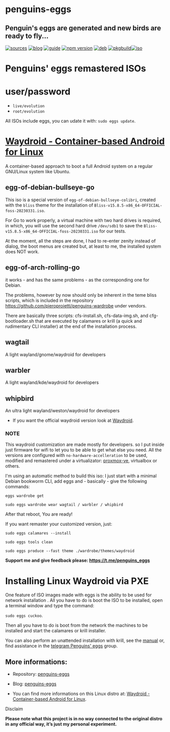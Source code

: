 penguins-eggs
=============

## Penguin&#39;s eggs are generated and new birds are ready to fly...
[![sources](https://img.shields.io/badge/github-sources-cyan)](https://github.com/pieroproietti/penguins-eggs)
[![blog](https://img.shields.io/badge/blog-penguin's%20eggs-cyan)](https://penguins-eggs.net)
[![guide](https://img.shields.io/badge/guide-penguin's%20eggs-cyan)](https://penguins-eggs.net/docs/Tutorial/eggs-users-guide)
[![npm version](https://img.shields.io/npm/v/penguins-eggs.svg)](https://npmjs.org/package/penguins-eggs)
[![deb](https://img.shields.io/badge/deb-packages-blue)](https://sourceforge.net/projects/penguins-eggs/files/DEBS)
[![pkgbuild](https://img.shields.io/badge/pkgbuild-packages-blue)](https://sourceforge.net/projects/penguins-eggs/files/PKGBUILD)[![iso](https://img.shields.io/badge/iso-images-cyan)](https://sourceforge.net/projects/penguins-eggs/files/ISOS)


# Penguins' eggs remastered ISOs

# user/password
* ```live/evolution```
* ```root/evolution```

All ISOs include eggs, you can udate it with: ```sudo eggs update```.

# [Waydroid - Container-based Android for Linux](https://waydro.id/)

A container-based approach to boot a full Android system on a regular GNU/Linux system like Ubuntu.

## **egg-of-debian-bullseye-go**

This iso is a special version of `egg-of-debian-bullseye-colibri`, created with the `bliss` theme for the installation of `Bliss-v15.8.5-x86_64-OFFICIAL-foss-20230331.iso`.

For Go to work properly, a virtual machine with two hard drives is required, in which, you will use the second hard drive `/dev/sdb1` to save the `Bliss-v15.8.5-x86_64-OFFICIAL-foss-20230331.iso` for our tests.

At the moment, all the steps are done, I had to re-enter zenity instead of dialog, the boot menus are created but, at least to me, the installed system does NOT work.

## **egg-of-arch-rolling-go**

it works - and has the same problems - as the corresponding one for Debian.

The problems, however by now should only be inherent in the teme bliss scripts, which is included in the repository https://github.com/pieroproietti/penguins-wardrobe under vendors.

There are basically three scripts: cfs-install.sh, cfs-data-img.sh, and cfg-bootloader.sh that are executed by calamares or krill (a quick and rudimentary CLI installer) at the end of the installation process.

##  **wagtail**
A light wayland/gnome/waydroid for developers

##  **warbler**
A light wayland/kde/waydroid for developers

##  **whipbird**
An ultra light wayland/weston/waydroid for developers


* If you want the official waydroid version look at [Waydroid](https://waydro.id/#wdlinux). 

### NOTE

This waydroid customization are made mostly for developers. so I put inside just firmware for wifi to let you to be able to get what else you need. All the versions are configured with ``no-hardware-accelleration`` to be used, modified and remastered under a virtualizator: [proxmox-ve](https://www.proxmox.com/en/proxmox-ve), virtualbox or others.

I'm using an automatic method to build this iso: I just start with a minimal Debian bookworm CLI, add eggs and - basically - give the following commands:

`eggs wardrobe get`

`sudo eggs wardrobe wear wagtail / warbler / whipbird`

After that reboot, You are ready!

If you want remaster your customized version, just:

`sudo eggs calamares --install`

`sudo eggs tools clean`

`sudo eggs produce --fast theme ./wardrobe/themes/waydroid`

**Support me and give feedback please: https://t.me/penguins_eggs**


# Installing Linux Waydroid via PXE

One feature of ISO images made with eggs is the ability to be used for network installation . All you have to do is boot the ISO to be installed, open a terminal window and type the command: 

``sudo eggs cuckoo``.

Then all you have to do is boot from the network the machines to be installed and start the calamares or krill installer.

You can also perform an unattended installation with krill, see the [manual](https://penguins-eggs.net/docs/Tutorial/english) or, find assistance in the [telegram Penguins' eggs](https://t.me/penguins_eggs) group.



## More informations:

* Repository: [penguins-eggs](https://github.com/pieroproietti/penguins-eggs)
* Blog: [penguins-eggs](https://penguins-eggs.net)

* You can find more informations on this Linux distro at: [Waydroid - Container-based Android for Linux](https://waydro.id/).


Disclaim

__Please note what this project is in no way connected to the original distro in any official way, it’s just my personal experiment.__
